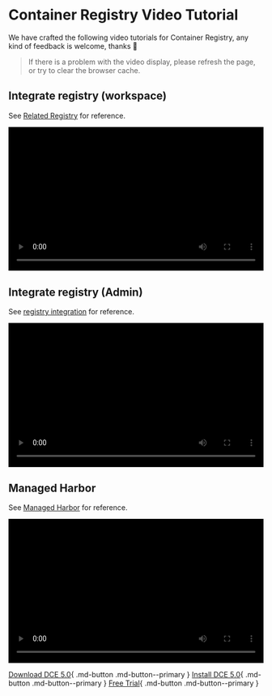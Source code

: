 # Container Registry Video Tutorial

We have crafted the following video tutorials for Container Registry, any kind of feedback is welcome, thanks 🙏

> If there is a problem with the video display, please refresh the page, or try to clear the browser cache.

<style>
.responsive-video-container {
    position: relative;
    padding-bottom: 56.25%; /* 16:9 aspect ratio */
    height: 0;
    overflow: hidden;
    max-width: 100%;
    background: #000;
}

.responsive-video-container video {
    position: absolute;
    top: 0;
    left: 0;
    width: 100%;
    height: 100%;
}
</style>

## Integrate registry (workspace)

See [Related Registry](../kangaroo/integrate/integrate-ws.md) for reference.

<div class="responsive-video-container">
<video controls src="https://harbor-test2.cn-sh2.ufileos.com/docs/videos/join-registry.mp4" preload="metadata" poster="https://harbor-test2.cn-sh2.ufileos.com/docs/en-images/kangaroo-repo.png"></video>
</div>

## Integrate registry (Admin)

See [registry integration](../kangaroo/integrate/integrate-admin.md) for reference.

<div class="responsive-video-container">
<video controls src="https://harbor-test2.cn-sh2.ufileos.com/docs/videos/integrate-harbor.mp4" preload="metadata" poster="https://harbor-test2.cn-sh2.ufileos.com/docs/en-images/kangaroo-integrate.png"></video>
</div>

## Managed Harbor

See [Managed Harbor](../kangaroo/managed/harbor.md) for reference.

<div class="responsive-video-container">
<video controls src="https://harbor-test2.cn-sh2.ufileos.com/docs/videos/harbor.mp4" preload="metadata" poster="https://harbor-test2.cn-sh2.ufileos.com/docs/en-images/kangaroo-harbor.png"></video>
</div>

[Download DCE 5.0](../download/index.md){ .md-button .md-button--primary }
[Install DCE 5.0](../install/index.md){ .md-button .md-button--primary }
[Free Trial](../dce/license0.md){ .md-button .md-button--primary }